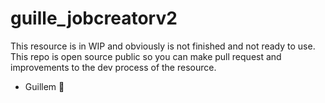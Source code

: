 # guille_jobcreatorv2

This resource is in WIP and obviously is not finished and not ready to use. This repo is open source public so you can make pull request and improvements to the dev process of the resource. 
- Guillem 💓
